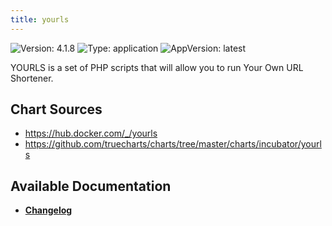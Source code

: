 ```yaml
---
title: yourls
---
```


![Version: 4.1.8](https://img.shields.io/badge/Version-4.1.8-informational?style=flat-square) ![Type: application](https://img.shields.io/badge/Type-application-informational?style=flat-square) ![AppVersion: latest](https://img.shields.io/badge/AppVersion-latest-informational?style=flat-square)

YOURLS is a set of PHP scripts that will allow you to run Your Own URL Shortener.

## Chart Sources

- https://hub.docker.com/_/yourls
- https://github.com/truecharts/charts/tree/master/charts/incubator/yourls

## Available Documentation

- [**Changelog**](./CHANGELOG.md)
